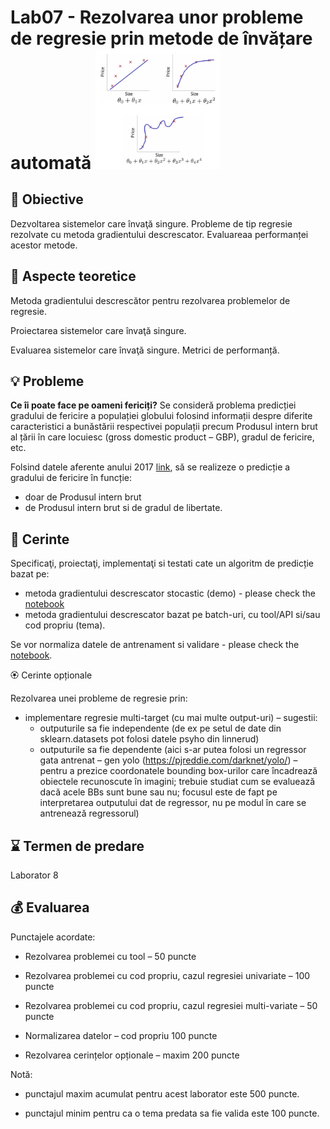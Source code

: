 # Lab07 - Rezolvarea unor probleme de regresie prin metode de învățare automată  <img src="images/regression.png" width="200">



## :microscope: Obiective 

Dezvoltarea sistemelor care învaţă singure. Probleme de tip regresie rezolvate cu metoda gradientului descrescator. Evaluareaa performanței acestor metode.

## :book:  Aspecte teoretice

Metoda gradientului descrescător pentru rezolvarea problemelor de regresie.

Proiectarea sistemelor care învaţă singure.

Evaluarea sistemelor care învaţă singure. Metrici de performanță. 



## :bulb: Probleme

**Ce îi poate face pe oameni fericiți?** 
Se consideră problema predicției gradului de fericire a populației globului folosind informații despre diferite caracteristici a bunăstării respectivei populații precum Produsul intern brut al țării în care locuiesc (gross domestic product – GBP), gradul de fericire, etc. 

Folsind datele aferente anului 2017 [link](https://www.kaggle.com/unsdsn/world-happiness#2017.csv), să se realizeze o predicție a gradului de fericire în funcție:
-	doar de Produsul intern brut
-	de Produsul intern brut si de gradul de libertate. 




## :memo:  Cerinte 

Specificaţi, proiectaţi, implementaţi si testati cate un algoritm de predicție bazat pe:
- metoda gradientului descrescator stocastic (demo) - please check the [notebook](SGD/AI-lab08-linRegressionSGD.ipynb)
- metoda gradientului descrescator bazat pe batch-uri, cu tool/API si/sau cod propriu (tema).

Se vor normaliza datele de antrenament si validare - please check the [notebook](dataNormalisation/AI-lab07-dataNormalisation.ipynb). 
 


🏵️ Cerinte opționale

Rezolvarea unei probleme de regresie prin:
- implementare regresie multi-target (cu mai multe output-uri) – sugestii:
    -	outputurile sa fie independente (de ex pe setul de date din sklearn.datasets pot folosi datele psyho din linnerud)
    - outputurile sa fie dependente (aici s-ar putea folosi un regressor gata antrenat – gen yolo (https://pjreddie.com/darknet/yolo/) – pentru a prezice coordonatele bounding box-urilor care încadrează obiectele recunoscute în imagini; trebuie studiat cum se evaluează dacă acele BBs sunt bune sau nu; focusul este de fapt pe interpretarea outputului dat de regressor, nu pe modul în care se antrenează regressorul)


## :hourglass: Termen de predare 

Laborator 8

## :moneybag: Evaluarea

Punctajele acordate:

- Rezolvarea problemei cu tool – 50 puncte

- Rezolvarea problemei cu cod propriu, cazul regresiei univariate – 100 puncte

- Rezolvarea problemei cu cod propriu, cazul regresiei multi-variate – 50 puncte

- Normalizarea datelor – cod propriu 100 puncte

- Rezolvarea cerințelor opționale – maxim 200 puncte

Notă: 

- punctajul maxim acumulat pentru acest laborator este 500 puncte.

- punctajul minim pentru ca o tema predata sa fie valida este 100 puncte.  







